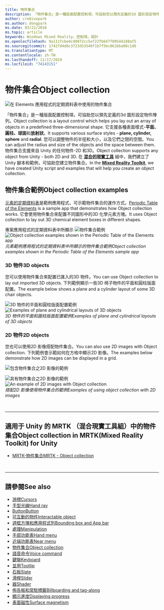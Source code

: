 ```yaml
---
title: 物件集合
description: 「物件集合」是一種版面配置控制項，可協助您以預先定義的3d 圖形設定物件陣列。
author: cre8ivepark
ms.author: dongpark
ms.date: 03/21/2018
ms.topic: article
keywords: Windows Mixed Reality，控制項，設計
ms.openlocfilehash: 9a111fcbe4c49972cc5ef22fb647f89544188af5
ms.sourcegitcommit: 17427d4d8c3723d53540f1b7f5bc061bba08c1d6
ms.translationtype: MT
ms.contentlocale: zh-TW
ms.lasthandoff: 11/17/2019
ms.locfileid: "74143151"
---
```

# <a name="object-collection"></a><span data-ttu-id="36bfb-104">物件集合</span><span class="sxs-lookup"><span data-stu-id="36bfb-104">Object collection</span></span>

![在 Elements 應用程式的定期資料表中使用的物件集合](images/UX/UX_Hero_ObjectCollection.jpg)<br>


<span data-ttu-id="36bfb-106">「物件集合」是一種版面配置控制項，可協助您以預先定義的3d 圖形設定物件陣列。</span><span class="sxs-lookup"><span data-stu-id="36bfb-106">Object collection is a layout control which helps you lay out an array of objects in a predefined three-dimensional shape.</span></span> <span data-ttu-id="36bfb-107">它支援各種表面樣式-**平面、圓柱、球面**和**放射狀**。</span><span class="sxs-lookup"><span data-stu-id="36bfb-107">It supports various surface styles - **plane, cylinder, sphere** and **radial**.</span></span> <span data-ttu-id="36bfb-108">您可以調整物件的半徑和大小，以及它們之間的空間。</span><span class="sxs-lookup"><span data-stu-id="36bfb-108">You can adjust the radius and size of the objects and the space between them.</span></span> <span data-ttu-id="36bfb-109">物件集合支援來自 Unity 的任何物件-2D 和3D。</span><span class="sxs-lookup"><span data-stu-id="36bfb-109">Object collection supports any object from Unity - both 2D and 3D.</span></span> <span data-ttu-id="36bfb-110">在 **[混合的現實工具](https://microsoft.github.io/MixedRealityToolkit-Unity/Documentation/README_ObjectCollection.html)** 組中，我們建立了 Unity 腳本和範例，可協助您建立物件集合。</span><span class="sxs-lookup"><span data-stu-id="36bfb-110">In the **[Mixed Reality Toolkit](https://microsoft.github.io/MixedRealityToolkit-Unity/Documentation/README_ObjectCollection.html)**, we have created Unity script and examples that will help you create an object collection.</span></span>


## <a name="object-collection-examples"></a><span data-ttu-id="36bfb-111">物件集合範例</span><span class="sxs-lookup"><span data-stu-id="36bfb-111">Object collection examples</span></span>

<span data-ttu-id="36bfb-112">[元素的定期資料表](periodic-table-of-the-elements.md)是範例應用程式，可示範物件集合的運作方式。</span><span class="sxs-lookup"><span data-stu-id="36bfb-112">[Periodic Table of the Elements](periodic-table-of-the-elements.md) is a sample app that demonstrates how Object collection works.</span></span> <span data-ttu-id="36bfb-113">它會使用物件集合來配置不同圖形中的3D 化學元素方塊。</span><span class="sxs-lookup"><span data-stu-id="36bfb-113">It uses Object collection to lay out 3D chemical element boxes in different shapes.</span></span>

<span data-ttu-id="36bfb-114">專案應用程式的定期資料表中所顯示 ![物件集合範例](images/periodictable-collections-1000px.jpg)</span><span class="sxs-lookup"><span data-stu-id="36bfb-114">![Object collection examples shown in the Periodic Table of the Elements app](images/periodictable-collections-1000px.jpg)</span></span><br>
<span data-ttu-id="36bfb-115">*元素範例應用程式的定期資料表中所顯示的物件集合範例*</span><span class="sxs-lookup"><span data-stu-id="36bfb-115">*Object collection examples shown in the Periodic Table of the Elements sample app*</span></span>

### <a name="3d-objects"></a><span data-ttu-id="36bfb-116">3D 物件</span><span class="sxs-lookup"><span data-stu-id="36bfb-116">3D objects</span></span>

<span data-ttu-id="36bfb-117">您可以使用物件集合來配置已匯入的3D 物件。</span><span class="sxs-lookup"><span data-stu-id="36bfb-117">You can use Object collection to lay out imported 3D objects.</span></span> <span data-ttu-id="36bfb-118">下列範例顯示一些3D 椅子物件的平面和圓柱版面配置。</span><span class="sxs-lookup"><span data-stu-id="36bfb-118">The example below shows a plane and a cylinder layout of some 3D chair objects.</span></span>

<span data-ttu-id="36bfb-119">![3D 物件的平面和圓柱版面配置範例](images/objectcollection-3dobjects-1000px.jpg)</span><span class="sxs-lookup"><span data-stu-id="36bfb-119">![Examples of plane and cylindrical layouts of 3D objects](images/objectcollection-3dobjects-1000px.jpg)</span></span><br>
<span data-ttu-id="36bfb-120">*3D 物件的平面和圓柱版面配置範例*</span><span class="sxs-lookup"><span data-stu-id="36bfb-120">*Examples of plane and cylindrical layouts of 3D objects*</span></span>

### <a name="2d-objects"></a><span data-ttu-id="36bfb-121">2D 物件</span><span class="sxs-lookup"><span data-stu-id="36bfb-121">2D objects</span></span>

<span data-ttu-id="36bfb-122">您也可以使用2D 影像搭配物件集合。</span><span class="sxs-lookup"><span data-stu-id="36bfb-122">You can also use 2D images with Object collection.</span></span> <span data-ttu-id="36bfb-123">下列範例會示範如何在方格中顯示2D 影像。</span><span class="sxs-lookup"><span data-stu-id="36bfb-123">The examples below demonstrate how 2D images can be displayed in a grid.</span></span>

![包含物件集合之2D 影像的範例](images/940px-layout-3dobjects-3.jpg)

<span data-ttu-id="36bfb-125">![具有物件集合之2D 影像的範例](images/940px-layout-2dimages.jpg)</span><span class="sxs-lookup"><span data-stu-id="36bfb-125">![An example of 2D images with Object collection](images/940px-layout-2dimages.jpg)</span></span><br>
<span data-ttu-id="36bfb-126">*搭配2D 影像使用物件集合的範例*</span><span class="sxs-lookup"><span data-stu-id="36bfb-126">*Examples of using object collection with 2D images*</span></span>

<br>

---

## <a name="object-collection-in-mrtkmixed-reality-toolkit-for-unity"></a><span data-ttu-id="36bfb-127">適用于 Unity 的 MRTK （混合現實工具組）中的物件集合</span><span class="sxs-lookup"><span data-stu-id="36bfb-127">Object collection in MRTK(Mixed Reality Toolkit) for Unity</span></span>

* [<span data-ttu-id="36bfb-128">MRTK-物件集合</span><span class="sxs-lookup"><span data-stu-id="36bfb-128">MRTK - Object collection</span></span>](https://microsoft.github.io/MixedRealityToolkit-Unity/Documentation/README_ObjectCollection.html)


<br>

---


## <a name="see-also"></a><span data-ttu-id="36bfb-129">請參閱</span><span class="sxs-lookup"><span data-stu-id="36bfb-129">See also</span></span>

* [<span data-ttu-id="36bfb-130">游標</span><span class="sxs-lookup"><span data-stu-id="36bfb-130">Cursors</span></span>](cursors.md)
* [<span data-ttu-id="36bfb-131">手型光線</span><span class="sxs-lookup"><span data-stu-id="36bfb-131">Hand ray</span></span>](point-and-commit.md)
* [<span data-ttu-id="36bfb-132">Button</span><span class="sxs-lookup"><span data-stu-id="36bfb-132">Button</span></span>](button.md)
* [<span data-ttu-id="36bfb-133">可互動的物件</span><span class="sxs-lookup"><span data-stu-id="36bfb-133">Interactable object</span></span>](interactable-object.md)
* [<span data-ttu-id="36bfb-134">週框方塊和應用程式列</span><span class="sxs-lookup"><span data-stu-id="36bfb-134">Bounding box and App bar</span></span>](app-bar-and-bounding-box.md)
* [<span data-ttu-id="36bfb-135">處理</span><span class="sxs-lookup"><span data-stu-id="36bfb-135">Manipulation</span></span>](direct-manipulation.md)
* [<span data-ttu-id="36bfb-136">手部功能表</span><span class="sxs-lookup"><span data-stu-id="36bfb-136">Hand menu</span></span>](hand-menu.md)
* [<span data-ttu-id="36bfb-137">近端功能表</span><span class="sxs-lookup"><span data-stu-id="36bfb-137">Near menu</span></span>](near-menu.md)
* [<span data-ttu-id="36bfb-138">物件集合</span><span class="sxs-lookup"><span data-stu-id="36bfb-138">Object collection</span></span>](object-collection.md)
* [<span data-ttu-id="36bfb-139">語音命令</span><span class="sxs-lookup"><span data-stu-id="36bfb-139">Voice command</span></span>](voice-input.md)
* [<span data-ttu-id="36bfb-140">鍵盤</span><span class="sxs-lookup"><span data-stu-id="36bfb-140">Keyboard</span></span>](keyboard.md)
* [<span data-ttu-id="36bfb-141">並用</span><span class="sxs-lookup"><span data-stu-id="36bfb-141">Tooltip</span></span>](tooltip.md)
* [<span data-ttu-id="36bfb-142">石板</span><span class="sxs-lookup"><span data-stu-id="36bfb-142">Slate</span></span>](slate.md)
* [<span data-ttu-id="36bfb-143">滑桿</span><span class="sxs-lookup"><span data-stu-id="36bfb-143">Slider</span></span>](slider.md)
* [<span data-ttu-id="36bfb-144">器</span><span class="sxs-lookup"><span data-stu-id="36bfb-144">Shader</span></span>](shader.md)
* [<span data-ttu-id="36bfb-145">佈告板和常駐標籤</span><span class="sxs-lookup"><span data-stu-id="36bfb-145">Billboarding and tag-along</span></span>](billboarding-and-tag-along.md)
* [<span data-ttu-id="36bfb-146">顯示進度</span><span class="sxs-lookup"><span data-stu-id="36bfb-146">Displaying progress</span></span>](progress.md)
* [<span data-ttu-id="36bfb-147">表面磁性</span><span class="sxs-lookup"><span data-stu-id="36bfb-147">Surface magnetism</span></span>](surface-magnetism.md)
